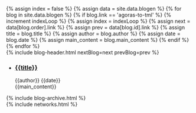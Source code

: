 <div class="main-wrapper" id="page-blog">
    <div class="hidden">
        {% assign index = false %}
        {% assign data = site.data.blogen %}
        {% for blog in site.data.blogen %}
            {% if blog.link == 'agoras-to-tml' %}
                {% increment indexLoop %}
                {% assign index = indexLoop %}
                 {% assign next = data[blog.order].link %}
                {% assign prev = data[blog.id].link %}
                {% assign title = blog.title %}
                {% assign author = blog.author %}
                {% assign date = blog.date %}
                {% assign main_content = blog.main_content %}
            {% endif %}
        {% endfor %}
    </div>  
    <div id="roadmap">
        <div class="dont-skew-wrap">
            <div class="dont-skew width-100">
                <div class="content container blog">
                    {% include blog-header.html nextBlog=next prevBlog=prev %}
                    <div class="row">
                        <div class="col-md-9">
                            <ul class="list-blog">
                                <li>
                                    <h3><a href="#">{{title}}</a></h3>
                                    <span class="author">{{author}}</span>
                                    <span class="dot"></span>
                                    <span class="date">{{date}}</span>
                                    <div class="blog-content">{{main_content}}</div>
                                </li>
                            </ul>
                        </div>
                        <div class="col-md-3">
                            {% include blog-archive.html %}
                        </div>
                    </div>
                </div>
            </div>
        </div>
     </div>
    {% include networks.html %}
</div>